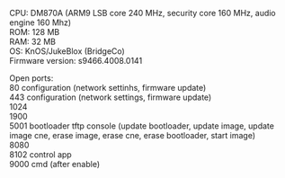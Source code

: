 CPU: DM870A (ARM9 LSB core 240 MHz, security core 160 MHz, audio engine 160 Mhz)  
ROM: 128 MB  
RAM: 32 MB  
OS: KnOS/JukeBlox (BridgeCo)  
Firmware version: s9466.4008.0141  

Open ports:  
80 configuration (network settinhs, firmware update)  
443 configuration (network settings, firmware update)  
1024  
1900  
5001 bootloader tftp console (update bootloader, update image, update image cne, erase image, erase cne, erase bootloader, start image)  
8080  
8102 control app  
9000 cmd (after enable) 
